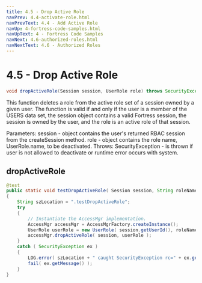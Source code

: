 ```yaml
---
title: 4.5 - Drop Active Role
navPrev: 4.4-activate-role.html
navPrevText: 4.4 - Add Active Role
navUp: 4-fortress-code-samples.html
navUpText: 4 - Fortress Code Samples
navNext: 4.6-authorized-roles.html
navNextText: 4.6 - Authorized Roles
---
```


# 4.5 - Drop Active Role

```java
void dropActiveRole(Session session, UserRole role) throws SecurityException
```

This function deletes a role from the active role set of a session owned by a given user. The function is valid if and only if the user is a member of the USERS data set, the session object contains a valid Fortress session, the session is owned by the user, and the role is an active role of that session.

Parameters:
session - object contains the user's returned RBAC session from the createSession method.
role - object contains the role name, UserRole.name, to be deactivated.
Throws:
SecurityException - is thrown if user is not allowed to deactivate or runtime error occurs with system.

## dropActiveRole

```java
@test
public static void testDropActiveRole( Session session, String roleName )
{
    String szLocation = ".testDropActiveRole";
    try
    {
        // Instantiate the AccessMgr implementation.
        AccessMgr accessMgr = AccessMgrFactory.createInstance();
        UserRole userRole = new UserRole( session.getUserId(), roleName );
        accessMgr.dropActiveRole( session, userRole );
    }
    catch ( SecurityException ex )
    {
        LOG.error( szLocation + " caught SecurityException rc=" + ex.getErrorId() + ", msg=" + ex.getMessage(), ex );
        fail( ex.getMessage() );
    }
}
```
